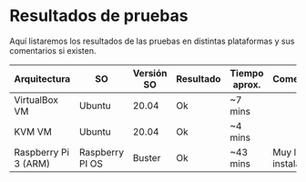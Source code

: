 # Resultados de pruebas

Aquí listaremos los resultados de las pruebas en distintas plataformas y sus comentarios si existen.


Arquitectura | SO | Versión SO | Resultado | Tiempo aprox. | Comentarios | Detalles
------------ | -- | ---------- | --------- | ------------- | ----------- | --------
VirtualBox VM | Ubuntu | 20.04 | Ok | ~7 mins | | [Link](virtualbox-vm_ubuntu-20-04.md)
KVM VM | Ubuntu | 20.04 | Ok | ~4 mins | |
Raspberry Pi 3 (ARM) | Raspberry PI OS | Buster | Ok | ~43 mins | Muy lenta la instalación | [Link](raspberry-pi-3_raspberry-pi-os-buster.md)
